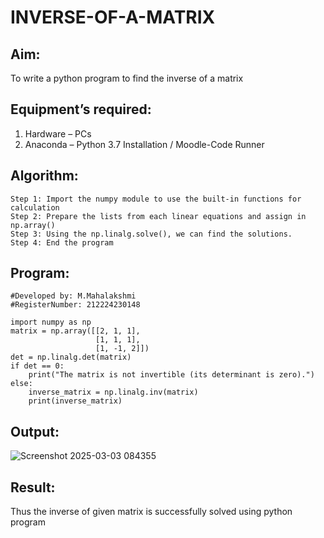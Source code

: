 # INVERSE-OF-A-MATRIX
## Aim:
To write a python program to find the inverse of a matrix
## Equipment’s required:
1. 	Hardware – PCs
2. 	Anaconda – Python 3.7 Installation / Moodle-Code Runner
## Algorithm:
```
Step 1: Import the numpy module to use the built-in functions for calculation
Step 2: Prepare the lists from each linear equations and assign in np.array()
Step 3: Using the np.linalg.solve(), we can find the solutions.
Step 4: End the program
```
## Program:
```
#Developed by: M.Mahalakshmi
#RegisterNumber: 212224230148
```
```
import numpy as np
matrix = np.array([[2, 1, 1],
                   [1, 1, 1],
                   [1, -1, 2]])
det = np.linalg.det(matrix)
if det == 0:
    print("The matrix is not invertible (its determinant is zero).")
else:
    inverse_matrix = np.linalg.inv(matrix)
    print(inverse_matrix)
```

## Output:

![Screenshot 2025-03-03 084355](https://github.com/user-attachments/assets/efeaf3b2-addc-4c7e-be26-3231034cf188)


## Result:
Thus the inverse of given matrix is successfully solved using python program

